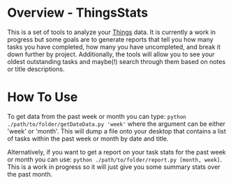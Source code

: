# Overview - ThingsStats

This is a set of tools to analyze your [Things](https://culturedcode.com/things/) data. It is currently a work in progress but some goals are to generate reports that tell you how many tasks you have completed, how many you have uncompleted, and break it down further by project. Additionally, the tools will allow you to see your oldest outstanding tasks and maybe(!) search through them based on notes or title descriptions.

# How To Use

To get data from the past week or month you can type: `python ./path/to/folder/getDateData.py 'week'` where the argument can be either 'week' or 'month'. This will dump a file onto your desktop that contains a list of tasks within the past week or month by date and title.

Alternatively, if you want to get a report on your task stats for the past week or month you can use: `python ./path/to/folder/report.py [month, week]`. This is a work in progress so it will just give you some summary stats over the past month.
